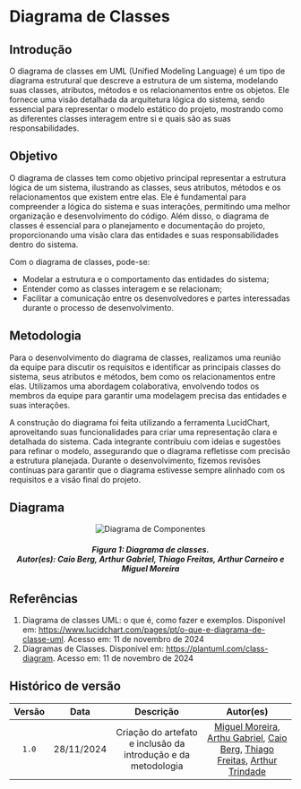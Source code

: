 # Diagrama de Classes

## Introdução

O diagrama de classes em UML (Unified Modeling Language) é um tipo de diagrama estrutural que descreve a estrutura de um sistema, modelando suas classes, atributos, métodos e os relacionamentos entre os objetos. Ele fornece uma visão detalhada da arquitetura lógica do sistema, sendo essencial para representar o modelo estático do projeto, mostrando como as diferentes classes interagem entre si e quais são as suas responsabilidades.

## Objetivo

O diagrama de classes tem como objetivo principal representar a estrutura lógica de um sistema, ilustrando as classes, seus atributos, métodos e os relacionamentos que existem entre elas. Ele é fundamental para compreender a lógica do sistema e suas interações, permitindo uma melhor organização e desenvolvimento do código. Além disso, o diagrama de classes é essencial para o planejamento e documentação do projeto, proporcionando uma visão clara das entidades e suas responsabilidades dentro do sistema.

Com o diagrama de classes, pode-se:
- Modelar a estrutura e o comportamento das entidades do sistema;
- Entender como as classes interagem e se relacionam;
- Facilitar a comunicação entre os desenvolvedores e partes interessadas durante o processo de desenvolvimento.

## Metodologia

Para o desenvolvimento do diagrama de classes, realizamos uma reunião da equipe para discutir os requisitos e identificar as principais classes do sistema, seus atributos e métodos, bem como os relacionamentos entre elas. Utilizamos uma abordagem colaborativa, envolvendo todos os membros da equipe para garantir uma modelagem precisa das entidades e suas interações.

A construção do diagrama foi feita utilizando a ferramenta LucidChart, aproveitando suas funcionalidades para criar uma representação clara e detalhada do sistema. Cada integrante contribuiu com ideias e sugestões para refinar o modelo, assegurando que o diagrama refletisse com precisão a estrutura planejada. Durante o desenvolvimento, fizemos revisões contínuas para garantir que o diagrama estivesse sempre alinhado com os requisitos e a visão final do projeto.

## Diagrama

<div style="text-align: center;">
    <img src="https://raw.githubusercontent.com/UnBArqDsw2024-2/2024.2_G8_Aluguel_Entrega_02/refs/heads/main/docs/images/diagrama-classes.png" alt="Diagrama de Componentes">
</div>
<figcaption align='center'>
    <h6><b>Figura 1: Diagrama de classes. <br> Autor(es): Caio Berg, Arthur Gabriel, Thiago Freitas, Arthur Carneiro e Miguel Moreira</h6></b>
</figcaption>


## Referências

1. Diagrama de classes UML: o que é, como fazer e exemplos. Disponível em: <https://www.lucidchart.com/pages/pt/o-que-e-diagrama-de-classe-uml>. Acesso em:  11 de novembro de 2024
2. Diagramas de Classes. Disponível em: <https://plantuml.com/class-diagram>. Acesso em: 11 de novembro de 2024

## Histórico de versão

| Versão |    Data    |           Descrição           |     Autor(es)  |
| :----: | :--------: | :---------------------------: | :------------: |
| `1.0`  | 28/11/2024 | Criação do artefato e inclusão da introdução e da metodologia | [Miguel Moreira](https://github.com/EhOMiguel), [Arthu Gabriel](https://github.com/ShaineOliveira), [Caio Berg](https://github.com/Caio-bergbjj), [Thiago Freitas](https://github.com/thiagorfreitas), [Arthur Trindade](https://github.com/trindadea)|